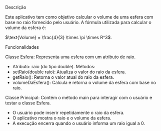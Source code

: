 Descrição

Este aplicativo tem como objetivo calcular o volume de uma esfera com base no raio fornecido pelo usuário. A fórmula utilizada para calcular o volume da esfera é:

 $\text{Volume} = \frac{4}{3} \times \pi \times R^3$.
 
Funcionalidades

Classe Esfera: Representa uma esfera com um atributo de raio.
- Atributo: raio (do tipo double).
Métodos:
- setRaio(double raio): Atualiza o valor do raio da esfera.
- getRaio(): Retorna o valor atual do raio da esfera.
- volumeDaEsfera(): Calcula e retorna o volume da esfera com base no raio.

Classe Principal: Contém o método main para interagir com o usuário e testar a classe Esfera.
- O usuário pode inserir repetidamente o raio da esfera.
- O aplicativo mostra o raio e o volume da esfera.
- A execução encerra quando o usuário informa um raio igual a 0.
